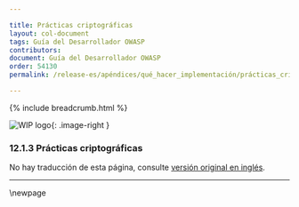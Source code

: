 ```yaml
---

title: Prácticas criptográficas
layout: col-document
tags: Guía del Desarrollador OWASP
contributors:
document: Guía del Desarrollador OWASP
order: 54130
permalink: /release-es/apéndices/qué_hacer_implementación/prácticas_criptográficas/

---
```


{% include breadcrumb.html %}

<style type="text/css">
.image-right {
  height: 180px;
  display: block;
  margin-left: auto;
  margin-right: auto;
  float: right;
}
</style>

![WIP logo](../../../assets/images/dg_wip.png "Trabajo en curso"){: .image-right }

### 12.1.3 Prácticas criptográficas

No hay traducción de esta página, consulte [versión original en inglés][release140103].

----

[release140103]: https://github.com/OWASP/www-project-developer-guide/blob/main/release/14-appendices/01-implementation-dos-donts/03-cryptographic-practices.md

\newpage
